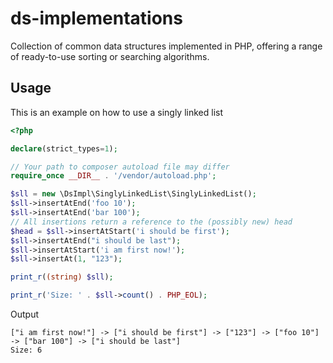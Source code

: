 # ds-implementations
Collection of common data structures implemented in PHP, offering a range of ready-to-use sorting or searching algorithms.

## Usage
This is an example on how to use a singly linked list
```php
<?php

declare(strict_types=1);

// Your path to composer autoload file may differ
require_once __DIR__ . '/vendor/autoload.php';

$sll = new \DsImpl\SinglyLinkedList\SinglyLinkedList();
$sll->insertAtEnd('foo 10');
$sll->insertAtEnd('bar 100');
// All insertions return a reference to the (possibly new) head
$head = $sll->insertAtStart('i should be first');
$sll->insertAtEnd("i should be last");
$sll->insertAtStart('i am first now!');
$sll->insertAt(1, "123");

print_r((string) $sll);

print_r('Size: ' . $sll->count() . PHP_EOL);
```
Output
```text
["i am first now!"] -> ["i should be first"] -> ["123"] -> ["foo 10"] -> ["bar 100"] -> ["i should be last"]
Size: 6
```
